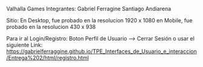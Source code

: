 Valhalla Games
Integrantes:
  Gabriel Ferragine
  Santiago Andiarena

Sitio:
  En Desktop, fue probado en la resolucion 1920 x 1080
  en Mobile, fue probado en la resolucion 430 x 938

Para ir al Login/Registro: 
  Boton Perfil de Usuario --> Cerrar Sesión
  o usar el siguiente Link: https://gabrielferraggine.github.io/TPE_Interfaces_de_Usuario_e_interaccion/Entrega%202/html/registro.html
